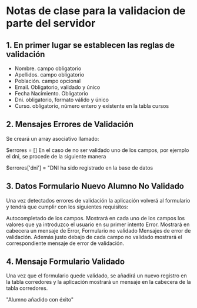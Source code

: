 # Notas de clase para la validacion de parte del servidor

## 1. En primer lugar se establecen las reglas de validación
- Nombre. campo obligatorio
- Apellidos. campo obligatorio
- Población. campo opcional
- Email. Obligatorio, validado y único
- Fecha Nacimiento. Obligatorio
- Dni. obligatorio, formato válido y único
- Curso. obligatorio, número entero y existente en la tabla cursos

## 2. Mensajes Errores de Validación

Se creará un array asociativo llamado:

  $errores  = []
En el caso de no ser validado uno de los campos, por ejemplo el dni, se procede de la siguiente manera

  $errores['dni'] = "DNI ha sido registrado en la base de datos

## 3. Datos Formulario Nuevo Alumno No Validado

Una vez detectados errores de validación la aplicación volverá al formulario y tendrá que cumplir con los siguientes requisitos:

Autocompletado de los campos. Mostrará en cada uno de los campos los valores que ya introduzco el usuario en su primer intento
Error. Mostrará en cabecera un mensaje de Error, Formulario no validado
Mensajes de error de validación. Además justo debajo de cada campo no validado mostrará el correspondiente mensaje de error de validación.

## 4. Mensaje Formulario Validado

Una vez que el formulario quede validado, se añadirá un nuevo registro en la tabla corredores y la aplicación mostrará un mensaje en la cabecera de la tabla corredores.

"Alumno añadido con éxito"